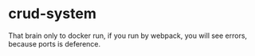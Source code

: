 # crud-system

That brain only to docker run, if you run by webpack, you will see errors, because ports is deference.
